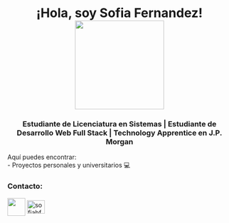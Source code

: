 <h1 align="center">
  ¡Hola, soy Sofia Fernandez!
  <br>
  <img src="https://pa1.narvii.com/6936/318f32155b23293df69e172bc543227f807eb107r1-330-246_hq.gif" width="200">
</h1>

<h3 align="center">Estudiante de Licenciatura en Sistemas | Estudiante de Desarrollo Web Full Stack | Technology Apprentice en J.P. Morgan </h2>

<p>Aquí puedes encontrar: <br>
  - Proyectos personales y universitarios 💻
</p>

<h3 align="left">Contacto:</h3>
   
<p align="left">
  <a href="mailto:fernandez.sofiab0@gmail.com"><img align="center" src="https://upload.wikimedia.org/wikipedia/commons/thumb/e/ec/Circle-icons-mail.svg/800px-Circle-icons-mail.svg.png" height="40" width="40"/></a>
<a href="https://linkedin.com/in/sofiabfernandez1" target="blank"><img align="center" src="https://raw.githubusercontent.com/rahuldkjain/github-profile-readme-generator/master/src/images/icons/Social/linked-in-alt.svg" alt="sofiabfernandez1" height="30" width="40" /></a>
</p>
